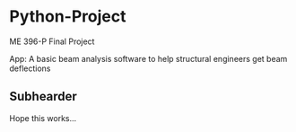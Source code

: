 # Python-Project
ME 396-P Final Project

App: A basic beam analysis software to help structural engineers get beam deflections

## Subhearder

Hope this works...